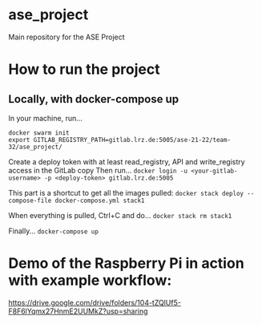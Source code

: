 # ase_project

Main repository for the ASE Project

# How to run the project
## Locally, with docker-compose up
In your machine, run...
```
docker swarm init
export GITLAB_REGISTRY_PATH=gitlab.lrz.de:5005/ase-21-22/team-32/ase_project/
```


Create a deploy token with at least read_registry, API and write_registry access in the GitLab copy
Then run...
`docker login -u <your-gitlab-username> -p <deploy-token> gitlab.lrz.de:5005`

This part is a shortcut to get all the images pulled:
`docker stack deploy --compose-file docker-compose.yml stack1`

When everything is pulled, Ctrl+C and do...
`docker stack rm stack1`

Finally...
`docker-compose up`

# Demo of the Raspberry Pi  in action with example workflow:
https://drive.google.com/drive/folders/104-tZQlUf5-F8F6lYqmx27HnmE2UUMkZ?usp=sharing

